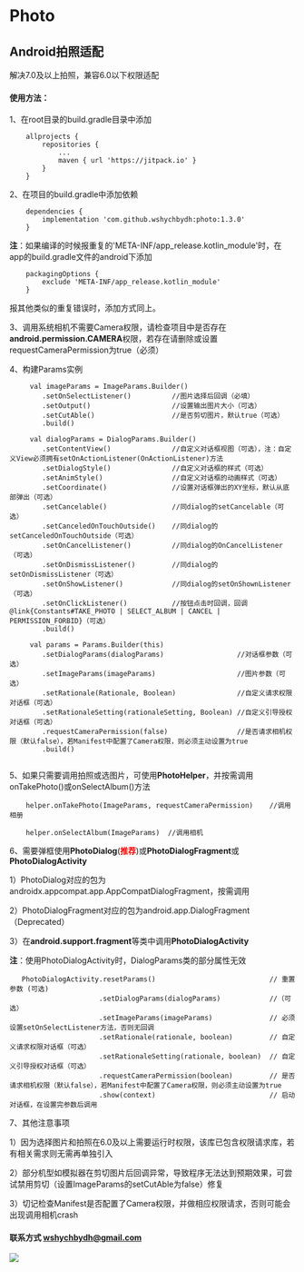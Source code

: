 # Photo
## Android拍照适配
解决7.0及以上拍照，兼容6.0以下权限适配

#### 使用方法：

1、在root目录的build.gradle目录中添加
```
    allprojects {
        repositories {
            ...
            maven { url 'https://jitpack.io' }
        }
    }
```

2、在项目的build.gradle中添加依赖
```
    dependencies {
        implementation 'com.github.wshychbydh:photo:1.3.0'
    }
```

**注**：如果编译的时候报重复的'META-INF/app_release.kotlin_module'时，在app的build.gradle文件的android下添加
```
    packagingOptions {
        exclude 'META-INF/app_release.kotlin_module'
    }
```
报其他类似的重复错误时，添加方式同上。

3、调用系统相机不需要Camera权限，请检查项目中是否存在**android.permission.CAMERA**权限，若存在请删除或设置requestCameraPermission为true（必须）

4、构建Params实例
```
     val imageParams = ImageParams.Builder()
        .setOnSelectListener()          //图片选择后回调（必填）
        .setOutput()                    //设置输出图片大小（可选）
        .setCutAble()                   //是否剪切图片，默认true（可选）
        .build()
         
     val dialogParams = DialogParams.Builder()
        .setContentView()               //自定义对话框视图（可选），注：自定义View必须拥有setOnActionListener(OnActionListener)方法
        .setDialogStyle()               //自定义对话框的样式（可选）
        .setAnimStyle()                 //自定义对话框的动画样式（可选）
        .setCoordinate()                //设置对话框弹出的XY坐标，默认从底部弹出（可选）
        .setCancelable()                //同dialog的setCancelable（可选）
        .setCanceledOnTouchOutside()    //同dialog的setCanceledOnTouchOutside（可选）
        .setOnCancelListener()          //同dialog的OnCancelListener（可选）
        .setOnDismissListener()         //同dialog的setOnDismissListener（可选）
        .setOnShowListener()            //同dialog的setOnShownListener（可选）
        .setOnClickListener()           //按钮点击时回调，回调@link{Constants#TAKE_PHOTO | SELECT_ALBUM | CANCEL | PERMISSION_FORBID}（可选）
        .build()
        
     val params = Params.Builder(this)
        .setDialogParams(dialogParams)                  //对话框参数（可选）
        .setImageParams(imageParams)                    //图片参数（可选）
        .setRationale(Rationale, Boolean)               //自定义请求权限对话框（可选）
        .setRationaleSetting(rationaleSetting, Boolean) //自定义引导授权对话框（可选）
        .requestCameraPermission(false)                 //是否请求相机权限（默认false），若Manifest中配置了Camera权限，则必须主动设置为true
        .build()
     
```

5、如果只需要调用拍照或选图片，可使用**PhotoHelper**，并按需调用onTakePhoto()或onSelectAlbum()方法
```
    helper.onTakePhoto(ImageParams, requestCameraPermission)    //调用相册
    
    helper.onSelectAlbum(ImageParams)  //调用相机
```

6、需要弹框使用**PhotoDialog**(<font color=#FF0000>**推荐**</font>)或**PhotoDialogFragment**或**PhotoDialogActivity**
   
   1）PhotoDialog对应的包为androidx.appcompat.app.AppCompatDialogFragment，按需调用
   
   2）PhotoDialogFragment对应的包为android.app.DialogFragment（Deprecated）

   3）在**android.support.fragment**等类中调用**PhotoDialogActivity**

**注**：使用PhotoDialogActivity时，DialogParams类的部分属性无效
```
   PhotoDialogActivity.resetParams()                            // 重置参数 (可选)
                      .setDialogParams(dialogParams)            //（可选）
                      .setImageParams(imageParams)              // 必须设置setOnSelectListener方法，否则无回调
                      .setRationale(rationale, boolean)         // 自定义请求权限对话框（可选）
                      .setRationaleSetting(rationale, boolean)  // 自定义引导授权对话框（可选）
                      .requestCameraPermission(boolean)         // 是否请求相机权限（默认false），若Manifest中配置了Camera权限，则必须主动设置为true
                      .show(context)                            // 启动对话框，在设置完参数后调用
```

7、其他注意事项

   1）因为选择图片和拍照在6.0及以上需要运行时权限，该库已包含权限请求库，若有相关需求则无需再单独引入
  
   2）部分机型如模拟器在剪切图片后回调异常，导致程序无法达到预期效果，可尝试禁用剪切（设置ImageParams的setCutAble为false）修复

   3）切记检查Manifest是否配置了Camera权限，并做相应权限请求，否则可能会出现调用相机crash  
    
    
#### 联系方式 wshychbydh@gmail.com

[![](https://jitpack.io/v/wshychbydh/photo.svg)](https://jitpack.io/#wshychbydh/photo)
